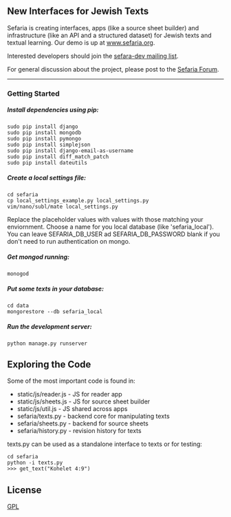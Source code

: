 ## New Interfaces for Jewish Texts

Sefaria is creating interfaces, apps (like a source sheet builder) and infrastructure (like an API and a structured dataset) for Jewish texts and textual learning. Our demo is up at www.sefaria.org.

Interested developers should join the [sefara-dev mailing list](https://groups.google.com/forum/#!forum/sefaria-dev).

For general discussion about the project, please post to the [Sefaria Forum](http://www.sefaria.org/forum).

***

### Getting Started


##### Install dependencies using pip:

    sudo pip install django
    sudo pip install mongodb  
	sudo pip install pymongo
	sudo pip install simplejson
	sudo pip install django-email-as-username
	sudo pip install diff_match_patch	
	sudo pip install dateutils

##### Create a local settings file:

	cd sefaria
	cp local_settings_example.py local_settings.py
	vim/nano/subl/mate local_settings.py
	
Replace the placeholder values with values with those matching your enviornment. Choose a name for you local database (like 'sefaria_local'). You can leave SEFARIA_DB_USER ad SEFARIA_DB_PASSWORD blank if you don't need to run authentication on mongo. 

##### Get mongod running: 

	monogod
	
##### Put some texts in your database:

	cd data
	mongorestore --db sefaria_local	
	
##### Run the development server:

	python manage.py runserver
	

## Exploring the Code

Some of the most important code is found in:

- static/js/reader.js - JS for reader app
- static/js/sheets.js - JS for source sheet builder
- static/js/util.js - JS shared across apps
- sefaria/texts.py - backend core for manipulating texts
- sefaria/sheets.py - backend for source sheets
- sefaria/history.py - revision history for texts

texts.py can be used as a standalone interface to texts or for testing:

	cd sefaria
	python -i texts.py
	>>> get_text("Kohelet 4:9")


License 
------

[GPL](http://www.gnu.org/copyleft/gpl.html)


